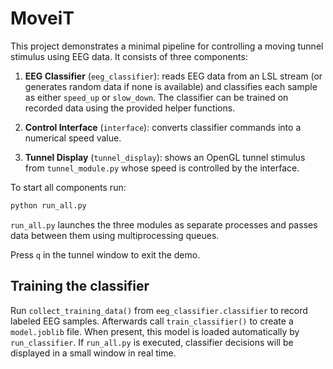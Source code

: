 # MoveiT

This project demonstrates a minimal pipeline for controlling a moving tunnel stimulus using EEG data. It consists of three components:

1. **EEG Classifier** (`eeg_classifier`): reads EEG data from an LSL stream (or generates random data if none is available) and classifies each sample as either `speed_up` or `slow_down`. The classifier can be trained on recorded data using the provided helper functions.
2. **Control Interface** (`interface`): converts classifier commands into a numerical speed value.

3. **Tunnel Display** (`tunnel_display`): shows an OpenGL tunnel stimulus from
   `tunnel_module.py` whose speed is controlled by the interface.

To start all components run:

```bash
python run_all.py
```

`run_all.py` launches the three modules as separate processes and passes data between them using multiprocessing queues.

Press `q` in the tunnel window to exit the demo.

## Training the classifier

Run `collect_training_data()` from `eeg_classifier.classifier` to record labeled
EEG samples. Afterwards call `train_classifier()` to create a `model.joblib`
file. When present, this model is loaded automatically by `run_classifier`. If
`run_all.py` is executed, classifier decisions will be displayed in a small
window in real time.

